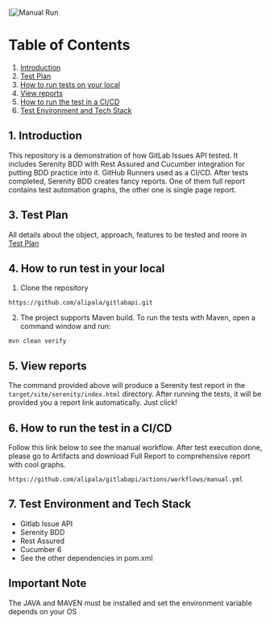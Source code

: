 [![Manual Run](https://github.com/alipala/gitlabapi/blob/master/.github/workflows/manual.yml/badge.svg)

# Table of Contents
1. [Introduction](#1-introduction)
2. [Test Plan](#2-test-plan)
3. [How to run tests on your local](#3-how-to-run-the-tests-on-your-local)
4. [View reports](#4-view-reports)
5. [How to run the test in a CI/CD](#5-how-to-run-the-test-in-a-cicd-github)
6. [Test Environment and Tech Stack](#6-test-environment-and-tech-stack)

## 1. Introduction
This repository is a demonstration of how GitLab Issues API tested.
It includes Serenity BDD with Rest Assured and Cucumber integration for putting BDD practice into it.
GitHub Runners used as a CI/CD. After tests completed, Serenity BDD creates fancy reports. One of them
full report contains test automation graphs, the other one is single page report.

## 3. Test Plan
All details about the object, approach, features to be tested and more in [Test Plan](src/test/resources/docs/test_plan.md)

## 4. How to run test in your local
1. Clone the repository
```
https://github.com/alipala/gitlabapi.git
```

2. The project supports Maven build. To run the tests with Maven, open a command window and run:
```
mvn clean verify
```

## 5. View reports
The command provided above will produce a Serenity test report in the `target/site/serenity/index.html` directory.
After running the tests, it will be provided you a report link automatically. Just click!

## 6. How to run the test in a CI/CD
Follow this link below to see the manual workflow. After test execution done, please go to Artifacts and download Full Report
to comprehensive report with cool graphs.
```
https://github.com/alipala/gitlabapi/actions/workflows/manual.yml
```

## 7. Test Environment and Tech Stack
* Gitlab Issue API
* Serenity BDD
* Rest Assured
* Cucumber 6
* See the other dependencies in pom.xml

## Important Note
The JAVA and MAVEN must be installed and set the environment variable depends on your OS